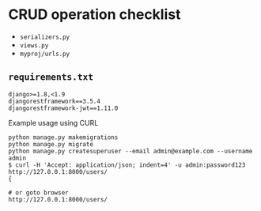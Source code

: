 # CRUD operation checklist
* `serializers.py`
* `views.py`
* `myproj/urls.py`

## `requirements.txt`
```
django>=1.8,<1.9
djangorestframework==3.5.4
djangorestframework-jwt==1.11.0
```

Example usage using CURL
```
python manage.py makemigrations
python manage.py migrate
python manage.py createsuperuser --email admin@example.com --username admin
$ curl -H 'Accept: application/json; indent=4' -u admin:password123 http://127.0.0.1:8000/users/
{

# or goto browser
http://127.0.0.1:8000/users/
```
